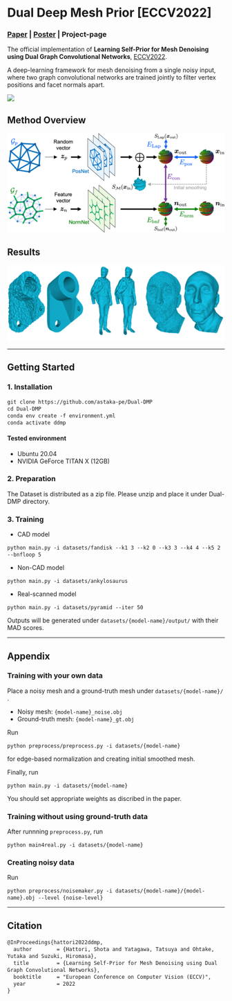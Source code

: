 # Dual Deep Mesh Prior [ECCV2022]

### [Paper](https://www.ecva.net/papers/eccv_2022/papers_ECCV/html/4934_ECCV_2022_paper.php) | [Poster](https://drive.google.com/file/d/1NS-2wkIeMXFGOlP778LojQLFSIHNMu8r/view?usp=sharing) | Project-page

The official implementation of **Learning Self-Prior for Mesh Denoising using Dual Graph Convolutional Networks**, [ECCV2022](https://eccv2022.ecva.net/program/accepted-papers/#:~:text=Yu%20(ETH%20Zurich)-,4934,-Learning%20Self%2Dprior).

A deep-learning framework for mesh denoising from a single noisy input, where two graph convolutional networks are trained jointly to filter vertex positions and facet normals apart.

<img src="fig/anim.gif" align="top" width="400">

## Method Overview

<img src="fig/overview.png">

## Results

<img src="fig/representitive.png">

___

## Getting Started


### 1. Installation
```
git clone https://github.com/astaka-pe/Dual-DMP
cd Dual-DMP
conda env create -f environment.yml
conda activate ddmp
```

#### Tested environment
- Ubuntu 20.04
- NVIDIA GeForce TITAN X (12GB)

### 2. Preparation

The Dataset is distributed as a zip file. Please unzip and place it under Dual-DMP directory. 

### 3. Training

- CAD model

```
python main.py -i datasets/fandisk --k1 3 --k2 0 --k3 3 --k4 4 --k5 2 --bnfloop 5
```

- Non-CAD model
```
python main.py -i datasets/ankylosaurus
```

- Real-scanned model
```
python main.py -i datasets/pyramid --iter 50
```

Outputs will be generated under `datasets/{model-name}/output/` with their MAD scores.

___
## Appendix
### Training with your own data
Place a noisy mesh and a ground-truth mesh under `datasets/{model-name}/` .
- Noisy mesh: `{model-name}_noise.obj`
- Ground-truth mesh: `{model-name}_gt.obj`

Run 
```
python preprocess/preprocess.py -i datasets/{model-name}
```
for edge-based normalization and creating initial smoothed mesh.

Finally, run
```
python main.py -i datasets/{model-name}
```
You should set appropriate weights as discribed in the paper.

### Training without using ground-truth data
After runnning `preprocess.py`, run
```
python main4real.py -i datasets/{model-name}
```

### Creating noisy data
Run
```
python preprocess/noisemaker.py -i datasets/{model-name}/{model-name}.obj --level {noise-level}
```
___

## Citation
```
@InProceedings{hattori2022ddmp,
  author        = {Hattori, Shota and Yatagawa, Tatsuya and Ohtake, Yutaka and Suzuki, Hiromasa},
  title         = {Learning Self-Prior for Mesh Denoising using Dual Graph Convolutional Networks},
  booktitle     = "European Conference on Computer Vision (ECCV)",
  year          = 2022
}
```
